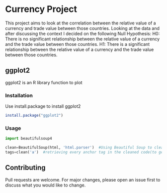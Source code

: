 # Currency Project
This project aims to look at the correlation between the relative value of a currency and trade value between those countries. Looking at the data and after discussing the context I decided on the following Null Hypothesis:
H0: There is no significant relationship between the relative value of a currency and the trade value between those countries.
H1: There is a significant relationship between the relative value of a currency and the trade value between those countries.
 

## ggplot2
ggplot2 is an R library function to plot

### Installation 
Use install.package to install ggplot2
```R
install.package("ggplot2")
```
### Usage

```python
import beautifulsoup4

clean=BeautifulSoup(html, 'html.parser')  #Using Beautiful Soup to clean retrived HTML5 code stored in 'html'
tags=clean('a')  #retrieving every anchor tag in the cleaned code(to get every embedded hyperlinks from the page)
```

## Contributing

Pull requests are welcome. For major changes, please open an issue first to discuss what you would like to change.
